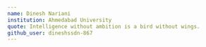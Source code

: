 ```yaml
---
name: Dinesh Nariani
institution: Ahmedabad University
quote: Intelligence without ambition is a bird without wings.
github_user: dineshssdn-867
---
```

